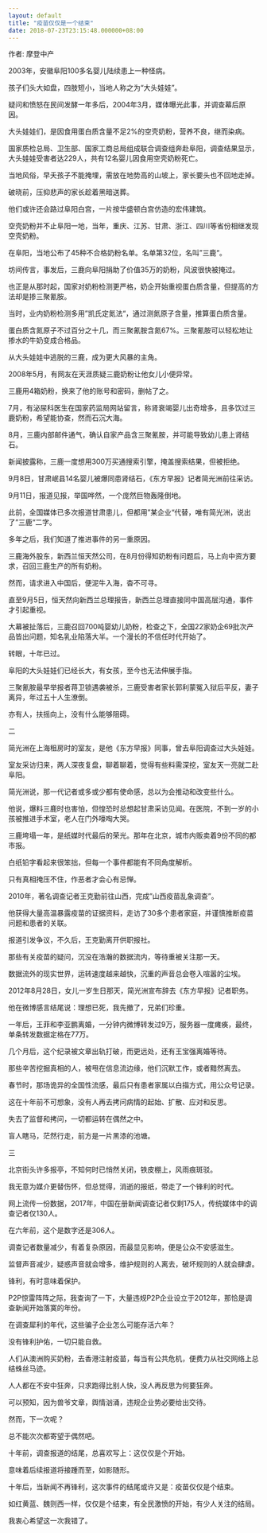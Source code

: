 ```yaml
---
layout: default
title: "疫苗仅仅是一个结束"
date: 2018-07-23T23:15:48.000000+08:00
---
```


作者: 摩登中产

2003年，安徽阜阳100多名婴儿陆续患上一种怪病。

孩子们头大如盘，四肢短小，当地人称之为‌‌“大头娃娃‌‌”。

疑问和愤怒在民间发酵一年多后，2004年3月，媒体曝光此事，并调查幕后原因。

大头娃娃们，是因食用蛋白质含量不足2%的空壳奶粉，营养不良，继而染病。

国家质检总局、卫生部、国家工商总局组成联合调查组奔赴阜阳，调查结果显示，大头娃娃受害者达229人，共有12名婴儿因食用空壳奶粉死亡。

当地风俗，早夭孩子不能掩埋，需放在地势高的山坡上，家长要头也不回地走掉。

破晓前，压抑悲声的家长趁着黑暗送葬。

他们或许还会路过阜阳白宫，一片按华盛顿白宫仿造的宏伟建筑。

空壳奶粉并不止阜阳一地，当年，重庆、江苏、甘肃、浙江、四川等省份相继发现空壳奶粉。

在阜阳，当地公布了45种不合格奶粉名单。名单第32位，名叫‌”三鹿‌‌“。

坊间传言，事发后，三鹿向阜阳捐助了价值35万的奶粉，风波很快被掩过。

也正是从那时起，国家对奶粉检测更严格，奶企开始重视蛋白质含量，但提高的方法却是掺三聚氰胺。

当时，业内奶粉检测多用‌‌”凯氏定氮法‌‌“，通过测氮原子含量，推算蛋白质含量。

蛋白质含氮原子不过百分之十几，而三聚氰胺含氮67%。三聚氰胺可以轻松地让掺水的牛奶变成合格品。

从大头娃娃中逃脱的三鹿，成为更大风暴的主角。

2008年5月，有网友在天涯质疑三鹿奶粉让他女儿小便异常。

三鹿用4箱奶粉，换来了他的账号和密码，删帖了之。

7月，有泌尿科医生在国家药监局网站留言，称肾衰竭婴儿出奇增多，且多饮过三鹿奶粉，希望能协查，然而石沉大海。

8月，三鹿内部邮件通气，确认自家产品含三聚氰胺，并可能导致幼儿患上肾结石。

新闻披露称，三鹿一度想用300万买通搜索引擎，掩盖搜索结果，但被拒绝。

9月8日，甘肃岷县14名婴儿被爆同患肾结石，《东方早报》记者简光洲前往采访。

9月11日，报道见报，举国哗然，一个庞然巨物轰隆倒地。

此前，全国媒体已多次报道甘肃患儿，但都用‌‌”某企业‌‌“代替，唯有简光洲，说出了‌‌”三鹿‌‌“二字。

多年之后，我们知道了推进事件的另一重原因。

三鹿海外股东，新西兰恒天然公司，在8月份得知奶粉有问题后，马上向中资方要求，召回三鹿生产的所有奶粉。

然而，请求进入中国后，便泥牛入海，杳不可寻。

直至9月5日，恒天然向新西兰总理报告，新西兰总理直接同中国高层沟通，事件才引起重视。

大幕被扯落后，三鹿召回700吨婴幼儿奶粉，检查之下，全国22家奶企69批次产品皆出问题，知名乳业陷落大半。一个漫长的不信任时代开始了。

转眼，十年已过。

阜阳的大头娃娃们已经长大，有女孩，至今也无法伸展手指。

三聚氰胺最早举报者蒋卫锁遇袭被杀，三鹿受害者家长郭利蒙冤入狱后平反，妻子离异，年过五十人生潦倒。

亦有人，扶摇向上，没有什么能够阻碍。

二

简光洲在上海租房时的室友，是他《东方早报》同事，曾去阜阳调查过大头娃娃。

室友采访归来，两人深夜复盘，聊着聊着，觉得有些料需深挖，室友天一亮就二赴阜阳。

简光洲说，那一代记者或多或少都有使命感，总以为会推动和改变些什么。

他说，爆料三鹿时也害怕，但惶恐时总想起甘肃采访见闻。在医院，不到一岁的小孩被推进手术室，老人在门外嚎啕大哭。

三鹿垮塌一年，是纸媒时代最后的荣光。那年在北京，城市内贩卖着9份不同的都市报。

白纸铅字看起来很笨拙，但每一个事件都能有不同角度解析。

只有真相掩压不住，作恶者才会心有忌惮。

2010年，著名调查记者王克勤前往山西，完成‌‌”山西疫苗乱象调查‌”。

他获得大量高温暴露疫苗的证据资料，走访了30多个患者家庭，并谨慎推断疫苗问题和患者的关联。

报道引发争议，不久后，王克勤离开供职报社。

那些有关疫苗的疑问，沉没在浩瀚的数据流内，等待重被关注那一天。

数据流外的现实世界，运转速度越来越快，沉重的声音总会卷入喧嚣的尘埃。

2012年8月28日，女儿一岁生日那天，简光洲宣布辞去《东方早报》记者职务。

他在微博感言结尾说：理想已死，我先撤了，兄弟们珍重。

一年后，王菲和李亚鹏离婚，一分钟内微博转发过9万，服务器一度瘫痪，最终，单条转发数据定格在77万。

几个月后，这个纪录被文章出轨打破，而更远处，还有王宝强离婚等待。

那些辛苦挖掘真相的人，被甩在信息流边缘，他们沉默工作，或者黯然离去。

春节时，那场诡异的全国性流感，最后只有患者家属以白描方式，用公众号记录。

这在十年前不可想象，没有人再去拷问病情的起始、扩散、应对和反思。

失去了监督和拷问，一切都运转在偶然之中。

盲人瞎马，茫然行走，前方是一片黑漆的池塘。

三

北京街头许多报亭，不知何时已悄然关闭，铁皮棚上，风雨痕斑驳。

我无意为媒介更替伤怀，但总觉得，消逝的报纸，带走了一个锋利的时代。

网上流传一份数据，2017年，中国在册新闻调查记者仅剩175人，传统媒体中的调查记者仅130人。

在六年前，这个是数字还是306人。

调查记者数量减少，有着复杂原因，而最显见影响，便是公众不安感滋生。

监督声音减少，疑惑声音就会增多，维护规则的人离去，破坏规则的人就会肆虐。

锋利，有时意味着保护。

P2P惊雷阵阵之际，我查询了一下，大量违规P2P企业设立于2012年，那恰是调查新闻开始落寞的年份。

在调查犀利的年代，这些骗子企业怎么可能存活六年？

没有锋利护佑，一切只能自救。

人们从澳洲购买奶粉，去香港注射疫苗，每当有公共危机，便费力从社交网络上总结蛛丝马迹。

人人都在不安中狂奔，只求跑得比别人快，没人再反思为何要狂奔。

可以预知，因为兽爷文章，舆情汹涌，违规企业势必要给出交待。

然而，下一次呢？

总不能次次都寄望于偶然吧。

十年前，调查报道的结尾，总喜欢写上：这仅仅是个开始。

意味着后续报道将接踵而至，如影随形。

十年后，当新闻不再锋利，这次事件的结尾或许又是：疫苗仅仅是个结束。

如红黄蓝、魏则西一样，仅仅是个结束，有全民激愤的开始，有少人关注的结局。

我衷心希望这一次我错了。

